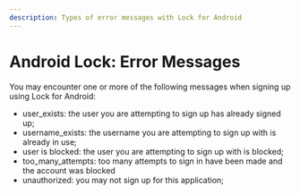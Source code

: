 ```yaml
---
description: Types of error messages with Lock for Android
---
```


# Android Lock: Error Messages

You may encounter one or more of the following messages when signing up using Lock for Android:

* user_exists: the user you are attempting to sign up has already signed up;
* username_exists: the username you are attempting to sign up with is already in use;
* user is blocked: the user you are attempting to sign up with is blocked;
* too_many_attempts: too many attempts to sign in have been made and the account was blocked
* unauthorized: you may not sign up for this application;
